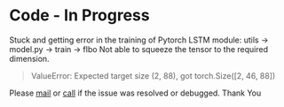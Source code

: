 # Code - In Progress

Stuck and getting error in the training of Pytorch LSTM module: utils -> model.py -> train -> flbo
Not able to squeeze the tensor to the required dimension.

> ValueError: Expected target size (2, 88), got torch.Size([2, 46, 88])

Please [mail](krishnarajule3@gmail.com) or [call](9886917391) if the issue was resolved or debugged. Thank You
